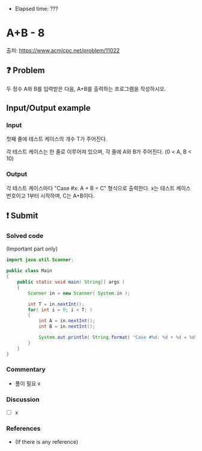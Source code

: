 - Elapsed time: ???

# A+B - 8
출처: https://www.acmicpc.net/problem/11022

## :question: Problem
두 정수 A와 B를 입력받은 다음, A+B를 출력하는 프로그램을 작성하시오.

## Input/Output example
### Input
첫째 줄에 테스트 케이스의 개수 T가 주어진다.

각 테스트 케이스는 한 줄로 이루어져 있으며, 각 줄에 A와 B가 주어진다. (0 < A, B < 10)

### Output
각 테스트 케이스마다 "Case #x: A + B = C" 형식으로 출력한다. x는 테스트 케이스 번호이고 1부터 시작하며, C는 A+B이다.

## :exclamation: Submit
### Solved code
(Important part only)
``` java
import java.util.Scanner;

public class Main
{
	public static void main( String[] args )
	{
		Scanner in = new Scanner( System.in );

		int T = in.nextInt();
		for( int i = 0; i < T; )
		{
			int A = in.nextInt();
			int B = in.nextInt();

			System.out.println( String.format( "Case #%d: %d + %d = %d", ++i, A, B, (A + B) ) );
		}
	}
}
```

### Commentary
- 풀이 필요 x

### Discussion
- [ ] x

### References
- (If there is any reference)